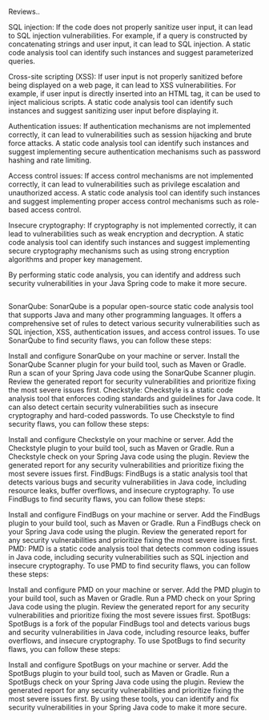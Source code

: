 
Reviews..


SQL injection: If the code does not properly sanitize user input, it can lead to SQL injection vulnerabilities. For example, if a query is constructed by concatenating strings and user input, it can lead to SQL injection. A static code analysis tool can identify such instances and suggest parameterized queries.

Cross-site scripting (XSS): If user input is not properly sanitized before being displayed on a web page, it can lead to XSS vulnerabilities. For example, if user input is directly inserted into an HTML tag, it can be used to inject malicious scripts. A static code analysis tool can identify such instances and suggest sanitizing user input before displaying it.

Authentication issues: If authentication mechanisms are not implemented correctly, it can lead to vulnerabilities such as session hijacking and brute force attacks. A static code analysis tool can identify such instances and suggest implementing secure authentication mechanisms such as password hashing and rate limiting.

Access control issues: If access control mechanisms are not implemented correctly, it can lead to vulnerabilities such as privilege escalation and unauthorized access. A static code analysis tool can identify such instances and suggest implementing proper access control mechanisms such as role-based access control.

Insecure cryptography: If cryptography is not implemented correctly, it can lead to vulnerabilities such as weak encryption and decryption. A static code analysis tool can identify such instances and suggest implementing secure cryptography mechanisms such as using strong encryption algorithms and proper key management.

By performing static code analysis, you can identify and address such security vulnerabilities in your Java Spring code to make it more secure.



##
##


SonarQube: SonarQube is a popular open-source static code analysis tool that supports Java and many other programming languages. It offers a comprehensive set of rules to detect various security vulnerabilities such as SQL injection, XSS, authentication issues, and access control issues.
To use SonarQube to find security flaws, you can follow these steps:

Install and configure SonarQube on your machine or server.
Install the SonarQube Scanner plugin for your build tool, such as Maven or Gradle.
Run a scan of your Spring Java code using the SonarQube Scanner plugin.
Review the generated report for security vulnerabilities and prioritize fixing the most severe issues first.
Checkstyle: Checkstyle is a static code analysis tool that enforces coding standards and guidelines for Java code. It can also detect certain security vulnerabilities such as insecure cryptography and hard-coded passwords.
To use Checkstyle to find security flaws, you can follow these steps:

Install and configure Checkstyle on your machine or server.
Add the Checkstyle plugin to your build tool, such as Maven or Gradle.
Run a Checkstyle check on your Spring Java code using the plugin.
Review the generated report for any security vulnerabilities and prioritize fixing the most severe issues first.
FindBugs: FindBugs is a static analysis tool that detects various bugs and security vulnerabilities in Java code, including resource leaks, buffer overflows, and insecure cryptography.
To use FindBugs to find security flaws, you can follow these steps:

Install and configure FindBugs on your machine or server.
Add the FindBugs plugin to your build tool, such as Maven or Gradle.
Run a FindBugs check on your Spring Java code using the plugin.
Review the generated report for any security vulnerabilities and prioritize fixing the most severe issues first.
PMD: PMD is a static code analysis tool that detects common coding issues in Java code, including security vulnerabilities such as SQL injection and insecure cryptography.
To use PMD to find security flaws, you can follow these steps:

Install and configure PMD on your machine or server.
Add the PMD plugin to your build tool, such as Maven or Gradle.
Run a PMD check on your Spring Java code using the plugin.
Review the generated report for any security vulnerabilities and prioritize fixing the most severe issues first.
SpotBugs: SpotBugs is a fork of the popular FindBugs tool and detects various bugs and security vulnerabilities in Java code, including resource leaks, buffer overflows, and insecure cryptography.
To use SpotBugs to find security flaws, you can follow these steps:

Install and configure SpotBugs on your machine or server.
Add the SpotBugs plugin to your build tool, such as Maven or Gradle.
Run a SpotBugs check on your Spring Java code using the plugin.
Review the generated report for any security vulnerabilities and prioritize fixing the most severe issues first.
By using these tools, you can identify and fix security vulnerabilities in your Spring Java code to make it more secure.
